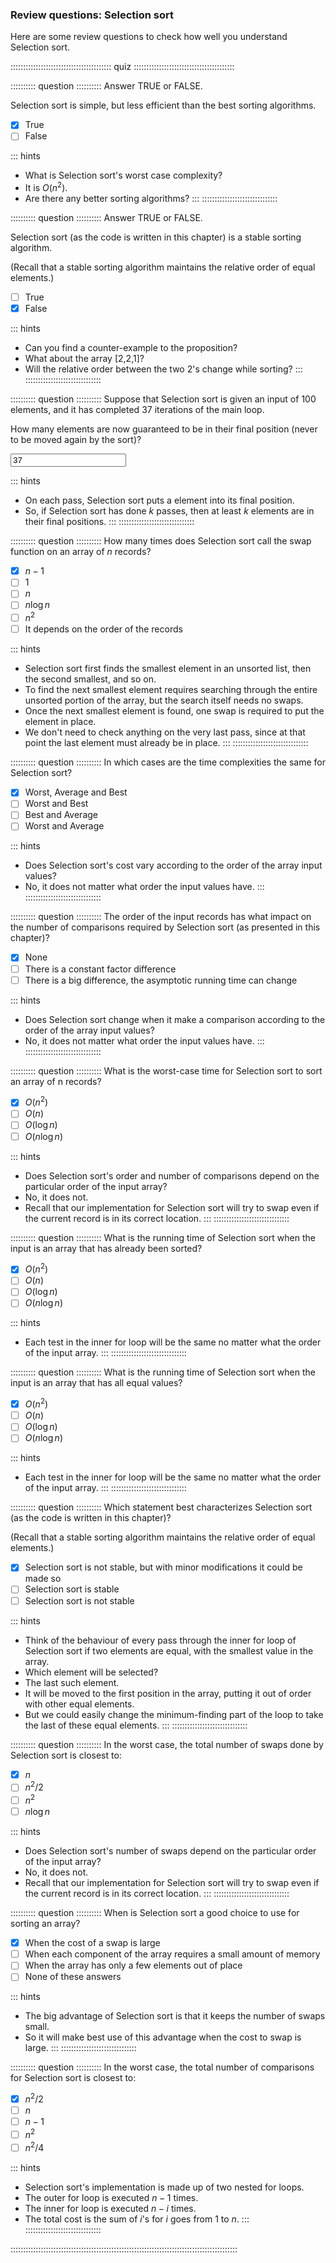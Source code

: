 
### Review questions: Selection sort

Here are some review questions to check how well you understand Selection sort.


:::::::::::::::::::::::::::::::::::::::: quiz ::::::::::::::::::::::::::::::::::::::::

:::::::::: question ::::::::::
Answer TRUE or FALSE.

Selection sort is simple, but less efficient than the best sorting algorithms.

- [x] True
- [ ] False

::: hints
- What is Selection sort's worst case complexity?
- It is $O(n^2)$.
- Are there any better sorting algorithms?
:::
::::::::::::::::::::::::::::::



:::::::::: question ::::::::::
Answer TRUE or FALSE.

Selection sort (as the code is written in this chapter) is a stable sorting algorithm.

(Recall that a stable sorting algorithm maintains the relative order of equal elements.)

- [ ] True
- [x] False

::: hints
- Can you find a counter-example to the proposition?
- What about the array [2,2,1]?
- Will the relative order between the two 2's change while sorting?
:::
::::::::::::::::::::::::::::::



:::::::::: question ::::::::::
Suppose that Selection sort is given an input of 100 elements,
and it has completed 37 iterations of the main loop.

How many elements are now guaranteed to be in their final
position (never to be moved again by the sort)?

<input type="text" value="37"/>

::: hints
- On each pass, Selection sort puts a element into its final position.
- So, if Selection sort has done $k$ passes, then at least $k$ elements are in their final positions.
:::
::::::::::::::::::::::::::::::



:::::::::: question ::::::::::
How many times does Selection sort call the swap function on an array of $n$ records?

- [x] $n-1$
- [ ] $1$
- [ ] $n$
- [ ] $n \log n$
- [ ] $n^2$
- [ ] It depends on the order of the records

::: hints
- Selection sort first finds the smallest element in an
unsorted list, then the second smallest, and so on.
- To find the next smallest element requires searching
through the entire unsorted portion of the array, but the
search itself needs no swaps.
- Once the next smallest element is found, one swap is
required to put the element in place.
- We don't need to check anything on the very last pass,
since at that point the last element
must already be in place.
:::
::::::::::::::::::::::::::::::



:::::::::: question ::::::::::
In which cases are the time complexities the same for Selection sort?

- [x] Worst, Average and Best
- [ ] Worst and Best
- [ ] Best and Average
- [ ] Worst and Average

::: hints
- Does Selection sort's cost vary according to the order of the array input values?
- No, it does not matter what order the input values have.
:::
::::::::::::::::::::::::::::::



:::::::::: question ::::::::::
The order of the input records has what
impact on the number of comparisons required by Selection sort
(as presented in this chapter)?

- [x] None
- [ ] There is a constant factor difference
- [ ] There is a big difference, the asymptotic running time can change

::: hints
- Does Selection sort change when it make a comparison according to the order of the array input values?
- No, it does not matter what order the input values have.
:::
::::::::::::::::::::::::::::::



:::::::::: question ::::::::::
What is the worst-case time for Selection sort to sort an array of n records?

- [x] $O(n^2)$
- [ ] $O(n)$
- [ ] $O(\log n)$
- [ ] $O(n \log n)$

::: hints
- Does Selection sort's order and number of comparisons depend on the particular order of the input array?
- No, it does not.
- Recall that our implementation for Selection sort will
try to swap even if the current record is in its correct location.
:::
::::::::::::::::::::::::::::::



:::::::::: question ::::::::::
What is the running time of Selection sort
when the input is an array that has already been sorted?

- [x] $O(n^2)$
- [ ] $O(n)$
- [ ] $O(\log n)$
- [ ] $O(n \log n)$

::: hints
- Each test in the inner for loop will be the same no
matter what the order of the input array.
:::
::::::::::::::::::::::::::::::



:::::::::: question ::::::::::
What is the running time of Selection sort
when the input is an array that has all equal values?

- [x] $O(n^2)$
- [ ] $O(n)$
- [ ] $O(\log n)$
- [ ] $O(n \log n)$

::: hints
- Each test in the inner for loop will be the same no
matter what the order of the input array.
:::
::::::::::::::::::::::::::::::



:::::::::: question ::::::::::
Which statement best characterizes
Selection sort (as the code is written in this chapter)?

(Recall that a stable sorting algorithm maintains the relative order of equal elements.)

- [x] Selection sort is not stable, but with
minor modifications it could be made so
- [ ] Selection sort is stable
- [ ] Selection sort is not stable

::: hints
- Think of the behaviour of every pass through the inner
for loop of Selection sort if two elements are equal, with
the smallest value in the array.
- Which element will be selected?
- The last such element.
- It will be moved to the first position in the array, putting
it out of order with other equal elements.
- But we could easily change the minimum-finding part of the
loop to take the last of these equal elements.
:::
::::::::::::::::::::::::::::::



:::::::::: question ::::::::::
In the worst case, the total number of swaps done by Selection sort is closest to:

- [x] $n$
- [ ] $n^2/2$
- [ ] $n^2$
- [ ] $n \log n$

::: hints
- Does Selection sort's number of swaps depend on the particular order of the input array?
- No, it does not.
- Recall that our implementation for Selection sort will
try to swap even if the current record is in its correct location.
:::
::::::::::::::::::::::::::::::



:::::::::: question ::::::::::
When is Selection sort a good choice to use for sorting an array?

- [x] When the cost of a swap is large
- [ ] When each component of the array requires a small amount of memory
- [ ] When the array has only a few elements out of place
- [ ] None of these answers

::: hints
- The big advantage of Selection sort is that it keeps the number of swaps small.
- So it will make best use of this advantage when the cost to swap is large.
:::
::::::::::::::::::::::::::::::



:::::::::: question ::::::::::
In the worst case, the total number of comparisons for Selection sort is closest to:

- [x] $n^2/2$
- [ ] $n$
- [ ] $n-1$
- [ ] $n^2$
- [ ] $n^2/4$

::: hints
- Selection sort's implementation is made up of two nested for loops.
- The outer for loop is executed $n-1$ times.
- The inner for loop is executed $n-i$ times.
- The total cost is the sum of $i$'s for $i$ goes from 1 to $n$.
:::
::::::::::::::::::::::::::::::

::::::::::::::::::::::::::::::::::::::::::::::::::::::::::::::::::::::::::::::::::::::::::

